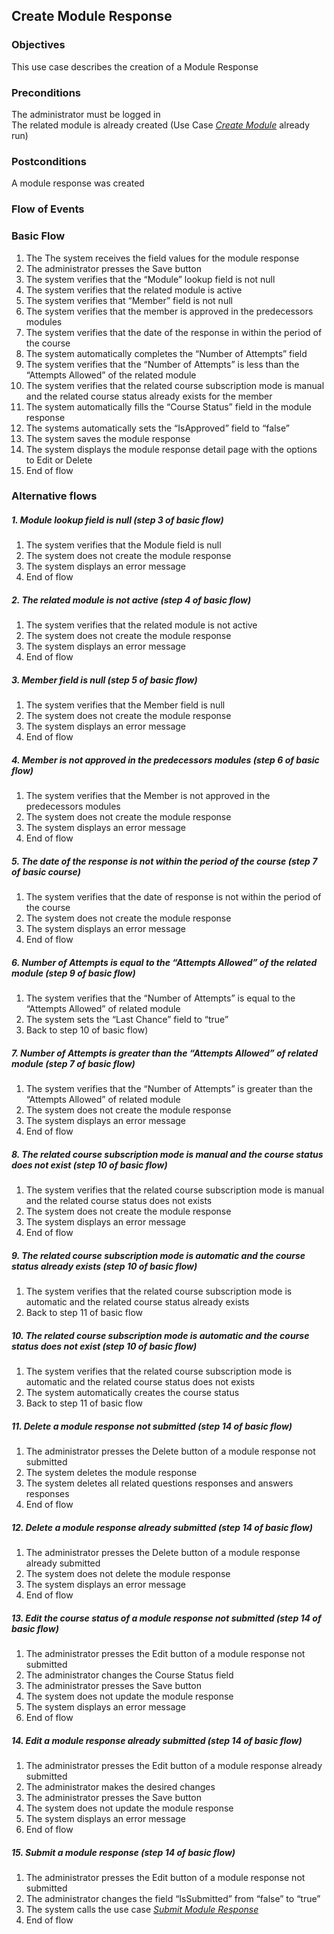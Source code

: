 ## Create Module Response
 
### Objectives 
This use case describes the creation of a Module Response
 
### Preconditions
The administrator must be logged in  
The related module is already created (Use Case [*Create Module*](https://github.com/FieloIncentiveAutomation/fieloelr/blob/feature/elrbackend/doc/UC-ELR-0003-Create%20Module.md) already run)
 
### Postconditions
A module response was created
 
### Flow of Events
 
### Basic Flow
   1. The The system receives the field values for the module response
   2. The administrator presses the Save button
   3. The system verifies that the “Module” lookup field is not null
   4. The system verifies that the related module is active
   5. The system verifies that “Member” field is not null
   6. The system verifies that the member is approved in the predecessors modules
   7. The system verifies that the date of the response in within the period of the course
   8. The system automatically completes the “Number of Attempts” field
   9. The system verifies that the “Number of Attempts” is less than the “Attempts Allowed” of the related module
   10. The system verifies that the related course subscription mode is manual and the related course status already exists for the member
   11. The system automatically fills the “Course Status” field in the module response
   12. The systems automatically sets the “IsApproved” field to “false”
   13. The system saves the module response
   14. The system displays the module response detail page with the options to Edit or Delete
   15. End of flow
 
### Alternative flows
 
##### 1. Module lookup field is null (step 3 of basic flow)
   1. The system verifies that the Module field is null
   2. The system does not create the module response
   3. The system displays an error message
   4. End of flow
 
##### 2. The related module is not active (step 4 of basic flow)
   1. The system verifies that the related module is not active
   2. The system does not create the module response
   3. The system displays an error message
   4. End of flow
 
##### 3. Member field is null (step 5 of basic flow)
   1. The system verifies that the Member field is null
   2. The system does not create the module response
   3. The system displays an error message
   4. End of flow
 
##### 4. Member is not approved in the predecessors modules (step 6 of basic flow)
   1. The system verifies that the Member is not approved in the predecessors modules
   2. The system does not create the module response
   3. The system displays an error message
   4. End of flow
 
##### 5. The date of the response is not within the period of the course (step 7 of basic course)
   1. The system verifies that the date of response is not within the period of the course
   2.  The system does not create the module response
   3. The system displays an error message
   4. End of flow
 
##### 6. Number of Attempts is equal to the “Attempts Allowed” of the related module (step 9 of basic flow)
   1. The system verifies that the “Number of Attempts” is equal to the “Attempts Allowed” of related module
   2. The system sets the “Last Chance” field to “true”
   3. Back to step 10 of basic flow)
 
##### 7. Number of Attempts is greater than the “Attempts Allowed” of related module (step 7 of basic flow)
   1. The system verifies that the “Number of Attempts” is greater than the “Attempts Allowed” of related module
   2. The system does not create the module response
   3. The system displays an error message
   4. End of flow
 
##### 8. The related course subscription mode is manual and the course status does not exist (step 10 of basic flow)
   1. The system verifies that the related course subscription mode is manual and the related course status does not exists
   2. The system does not create the module response
   3. The system displays an error message
   4. End of flow
 
##### 9. The related course subscription mode is automatic and the course status already exists (step 10 of basic flow)
   1. The system verifies that the related course subscription mode is automatic and the related course status already exists
   2. Back to step 11 of basic flow
 
##### 10. The related course subscription mode is automatic and the course status does not exist (step 10 of basic flow)
   1. The system verifies that the related course subscription mode is automatic and the related course status does not exists
   2. The system automatically creates the course status
   3. Back to step 11 of basic flow
 
##### 11. Delete a module response not submitted (step 14 of basic flow)
   1. The administrator presses the Delete button of a module response not submitted 
   2. The system deletes the module response
   3. The system deletes all related questions responses and answers responses
   4. End of flow
 
##### 12. Delete a module response already submitted (step 14 of basic flow)
   1. The administrator presses the Delete button of a module response already submitted
   2. The system does not delete the module response
   3. The system displays an error message
   4. End of flow
 
##### 13. Edit the course status of a module response not submitted (step 14 of basic flow)
   1. The administrator presses the Edit button of a module response not submitted
   2. The administrator changes the Course Status field
   3. The administrator presses the Save button
   4. The system does not update the module response
   5. The system displays an error message
   6. End of flow
 
##### 14. Edit a module response already submitted (step 14 of basic flow)
   1. The administrator presses the Edit button of a module response already submitted 
   2. The administrator makes the desired changes 
   3. The administrator presses the Save button
   4. The system does not update the module response
   5. The system displays an error message
   6. End of flow
 
##### 15. Submit a module response (step 14 of basic flow)
   1. The administrator presses the Edit button of a module response not submitted
   2. The administrator changes the field “IsSubmitted” from “false” to “true”
   3. The system calls the use case [*Submit Module Response*](https://github.com/FieloIncentiveAutomation/fieloelr/blob/feature/elrbackend/doc/UC-ELR-0010-Submit%20Module%20Response.md)
   4. End of flow
